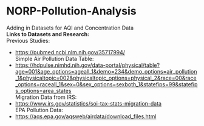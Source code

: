 # NORP-Pollution-Analysis
Adding in Datasets for AQI and Concentration Data  
**Links to Datasets and Research:**  
Previous Studies:  
* https://pubmed.ncbi.nlm.nih.gov/35717994/  
Simple Air Pollution Data Table:  
* https://hdpulse.nimhd.nih.gov/data-portal/physical/table?age=001&age_options=ageall_1&demo=234&demo_options=air_pollution_1&physicaltopic=002&physicaltopic_options=physical_2&race=00&race_options=raceall_1&sex=0&sex_options=sexboth_1&statefips=99&statefips_options=area_states  
Migration Data from IRS:  
* https://www.irs.gov/statistics/soi-tax-stats-migration-data  
EPA Pollution Data:  
* https://aqs.epa.gov/aqsweb/airdata/download_files.html  
